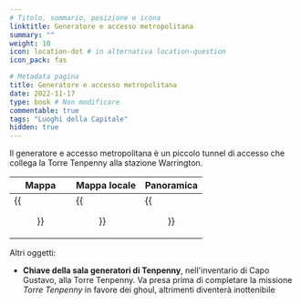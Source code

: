 ```yaml
---
# Titolo, sommario, posizione e icona
linktitle: Generatore e accesso metropolitana
summary: ""
weight: 10
icon: location-dot # in alternativa location-question
icon_pack: fas

# Metadata pagina
title: Generatore e accesso metropolitana
date: 2022-11-17
type: book # Non modificare
commentable: true
tags: "Luoghi della Capitale"
hidden: true
---
```




Il generatore e accesso metropolitana è un piccolo tunnel di accesso che collega la Torre Tenpenny alla stazione Warrington.

| Mappa | Mappa locale | Panoramica |
| ----- | ------------ | ---------- |
| {{<figure src="fo3/Warrington_Station_loc.webp">}}  | {{<figure src="fo3/Metro_Metro_Access_&_Generator.webp">}}  |  {{<figure src="fo3/Metro_access_and_generator.webp">}} |


Altri oggetti:
- **Chiave della sala generatori di Tenpenny**, nell'inventario di Capo Gustavo, alla Torre Tenpenny. Va presa prima di completare la missione *Torre Tenpenny* in favore dei ghoul, altrimenti diventerà inottenibile